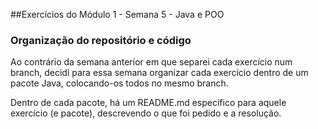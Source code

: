 ##Exercícios do Módulo 1 - Semana 5 - Java e POO

### Organização do repositório e código
Ao contrário da semana anterior em que separei cada exercício 
num branch, decidi para essa semana organizar cada exercício 
dentro de um pacote Java, colocando-os todos no mesmo branch.

Dentro de cada pacote, há um README.md específico para aquele
exercício (e pacote), descrevendo o que foi pedido e a resolução.

